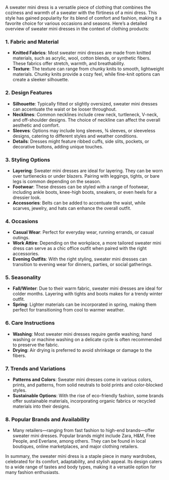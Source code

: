 A sweater mini dress is a versatile piece of clothing that combines the coziness and warmth of a sweater with the flirtiness of a mini dress. This style has gained popularity for its blend of comfort and fashion, making it a favorite choice for various occasions and seasons. Here’s a detailed overview of sweater mini dresses in the context of clothing products:

### 1. **Fabric and Material**
   - **Knitted Fabrics**: Most sweater mini dresses are made from knitted materials, such as acrylic, wool, cotton blends, or synthetic fibers. These fabrics offer stretch, warmth, and breathability.
   - **Texture**: The texture can range from chunky knits to smooth, lightweight materials. Chunky knits provide a cozy feel, while fine-knit options can create a sleeker silhouette.

### 2. **Design Features**
   - **Silhouette**: Typically fitted or slightly oversized, sweater mini dresses can accentuate the waist or be looser throughout.
   - **Necklines**: Common necklines include crew neck, turtleneck, V-neck, and off-shoulder designs. The choice of neckline can affect the overall aesthetic and comfort.
   - **Sleeves**: Options may include long sleeves, ¾ sleeves, or sleeveless designs, catering to different styles and weather conditions.
   - **Details**: Dresses might feature ribbed cuffs, side slits, pockets, or decorative buttons, adding unique touches.

### 3. **Styling Options**
   - **Layering**: Sweater mini dresses are ideal for layering. They can be worn over turtlenecks or under blazers. Pairing with leggings, tights, or bare legs is common depending on the season.
   - **Footwear**: These dresses can be styled with a range of footwear, including ankle boots, knee-high boots, sneakers, or even heels for a dressier look.
   - **Accessories**: Belts can be added to accentuate the waist, while scarves, jewelry, and hats can enhance the overall outfit.

### 4. **Occasions**
   - **Casual Wear**: Perfect for everyday wear, running errands, or casual outings.
   - **Work Attire**: Depending on the workplace, a more tailored sweater mini dress can serve as a chic office outfit when paired with the right accessories.
   - **Evening Outfits**: With the right styling, sweater mini dresses can transition to evening wear for dinners, parties, or social gatherings.

### 5. **Seasonality**
   - **Fall/Winter**: Due to their warm fabric, sweater mini dresses are ideal for colder months. Layering with tights and boots makes for a trendy winter outfit.
   - **Spring**: Lighter materials can be incorporated in spring, making them perfect for transitioning from cool to warmer weather.

### 6. **Care Instructions**
   - **Washing**: Most sweater mini dresses require gentle washing; hand washing or machine washing on a delicate cycle is often recommended to preserve the fabric.
   - **Drying**: Air drying is preferred to avoid shrinkage or damage to the fibers. 

### 7. **Trends and Variations**
   - **Patterns and Colors**: Sweater mini dresses come in various colors, prints, and patterns, from solid neutrals to bold prints and color-blocked styles.
   - **Sustainable Options**: With the rise of eco-friendly fashion, some brands offer sustainable materials, incorporating organic fabrics or recycled materials into their designs.

### 8. **Popular Brands and Availability**
   - Many retailers—ranging from fast fashion to high-end brands—offer sweater mini dresses. Popular brands might include Zara, H&M, Free People, and Everlane, among others. They can be found in local boutiques, online marketplaces, and major clothing retailers.

In summary, the sweater mini dress is a staple piece in many wardrobes, celebrated for its comfort, adaptability, and stylish appeal. Its design caters to a wide range of tastes and body types, making it a versatile option for many fashion enthusiasts.